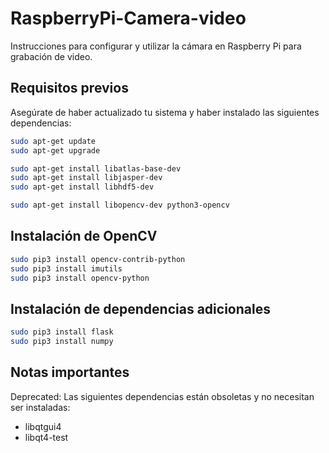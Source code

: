 # RaspberryPi-Camera-video

Instrucciones para configurar y utilizar la cámara en Raspberry Pi para grabación de video.

## Requisitos previos
Asegúrate de haber actualizado tu sistema y haber instalado las siguientes dependencias:

```bash
sudo apt-get update
sudo apt-get upgrade

sudo apt-get install libatlas-base-dev
sudo apt-get install libjasper-dev
sudo apt-get install libhdf5-dev

sudo apt-get install libopencv-dev python3-opencv
```

## Instalación de OpenCV

```bash
sudo pip3 install opencv-contrib-python
sudo pip3 install imutils
sudo pip3 install opencv-python
```

## Instalación de dependencias adicionales

```bash
sudo pip3 install flask
sudo pip3 install numpy
```

## Notas importantes
Deprecated: Las siguientes dependencias están obsoletas y no necesitan ser instaladas:
- libqtgui4
- libqt4-test
